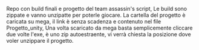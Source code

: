 Repo con build finali e progetto del team assassin's script,
Le build sono zippate e vanno unzipatte per poterle giocare.
La cartella del progetto è caricata su mega, il link è senza scadenza e contenuto nel file Progetto_unity, Una volta scaricato da mega basta semplicemente cliccare due volte l'exe, è uno zip autoestraente, vi verrà chiesta la posizione dove voler unzippare il progetto.

